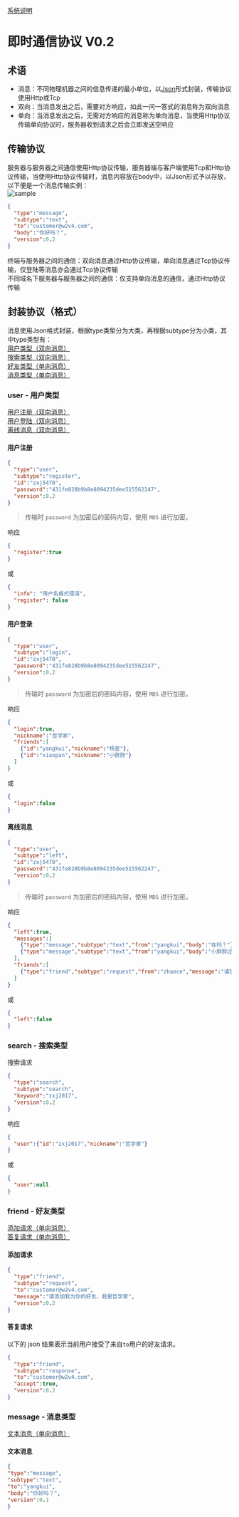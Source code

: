 
[系统说明](SYSTEM.md)

# 即时通信协议 V0.2

## 术语

* 消息：不同物理机器之间的信息传递的最小单位，以[Json](https://www.json.org/)形式封装，传输协议使用Http或Tcp  
* 双向：当消息发出之后，需要对方响应，如此一问一答式的消息称为双向消息  
* 单向：当消息发出之后，无需对方响应的消息称为单向消息，当使用Http协议传输单向协议时，服务器收到请求之后会立即发送空响应

## 传输协议

服务器与服务器之间通信使用Http协议传输，服务器端与客户端使用Tcp和Http协议传输，当使用Http协议传输时，消息内容放在body中，以Json形式予以存放，以下便是一个消息传输实例：  
![sample](https://user-images.githubusercontent.com/5525436/42436872-f00af064-838d-11e8-8445-4f197b88508b.png)

```json
{
  "type":"message",
  "subtype":"text",
  "to":"customer@w2v4.com",
  "body":"你好吗？",
  "version":0.2
}
```

终端与服务器之间的通信：双向消息通过Http协议传输，单向消息通过Tcp协议传输，仅登陆等消息亦会通过Tcp协议传输  
不同域名下服务器与服务器之间的通信：仅支持单向消息的通信，通过Http协议传输  

## 封装协议（格式）

消息使用Json格式封装，根据type类型分为大类，再根据subtype分为小类，其中type类型有：  
[用户类型（双向消息）](#user---用户类型)  
[搜索类型（双向消息）](#search---搜索类型)   
[好友类型（单向消息）](#friend---好友类型)  
[消息类型（单向消息）](#message---消息类型)  

### user - 用户类型   
[用户注册（双向消息）](#用户注册)  
[用户登陆（双向消息）](#用户登录)  
[离线消息（双向消息）](#离线消息)  

#### 用户注册
```json
{
  "type":"user",
  "subtype":"register",
  "id":"zxj5470",
  "password":"431fe828b9b8e8094235dee515562247",
  "version":0.2
}
```
>传输时 `password` 为加密后的密码内容，使用 `MD5` 进行加密。  

响应  
```json
{
  "register":true
}
```
或
```json
{
  "info": "用户名格式错误",
  "register": false
}
```

#### 用户登录
```json
{
  "type":"user",
  "subtype":"login",
  "id":"zxj5470",
  "password":"431fe828b9b8e8094235dee515562247",
  "version":0.2
}
```
>传输时 `password` 为加密后的密码内容，使用 `MD5` 进行加密。  

响应  
```json
{
  "login":true,
  "nickname":"哲学家",
  "friends":[
    {"id":"yangkui","nickname":"杨奎"},
    {"id":"xiaopan","nickname":"小胖胖"}
  ]
}
```
或
```json
{
  "login":false
}
```

#### 离线消息
```json
{
  "type":"user",
  "subtype":"left",
  "id":"zxj5470",
  "password":"431fe828b9b8e8094235dee515562247",
  "version":0.2
}
```
>传输时 `password` 为加密后的密码内容，使用 `MD5` 进行加密。  

响应  
```json
{
  "left":true,
  "messages":[
    {"type":"message","subtype":"text","from":"yangkui","body":"在吗？"},
    {"type":"message","subtype":"text","from":"yangkui","body":"小胖胖过来了，一起吃饭"}
  ],
  "friends":[
    {"type":"friend","subtype":"request","from":"zhaoce","message":"请加我为好友"}
  ]
}
```
或
```json
{
  "left":false
}
```

### search - 搜索类型   

搜索请求  
```json
{
  "type":"search",
  "subtype":"search",
  "keyword":"zxj2017",
  "version":0.2
}
```
响应
```json
{
  "user":{"id":"zxj2017","nickname":"哲学家"}
}
```
或
```json
{
  "user":null
}
```
### friend - 好友类型  
[添加请求（单向消息）](#添加请求)  
[答复请求（单向消息）](#答复请求)  

#### 添加请求  
```json
{
  "type":"friend",
  "subtype":"request",
  "to":"customer@w2v4.com",
  "message":"请添加我为你的好友，我是哲学家",
  "version":0.2
}
```
#### 答复请求
以下的 json 结果表示当前用户接受了来自`to`用户的好友请求。
```json
{
  "type":"friend",
  "subtype":"response",
  "to":"customer@w2v4.com",
  "accept":true,
  "version":0.2
}
```
### message - 消息类型  
[文本消息（单向消息）](#文本消息)  

#### 文本消息  
```json
{
"type":"message",
"subtype":"text",
"to":"yangkui",
"body":"你好吗？",
"version":0.1
}
```


